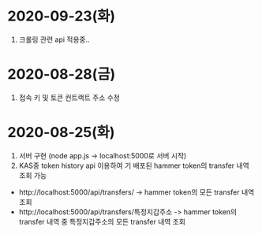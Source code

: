 # 2020-09-23(화)
1. 크롤링 관련 api 적용중..

# 2020-08-28(금)

1. 접속 키 및 토큰 컨트랙트 주소 수정

# 2020-08-25(화)

1. 서버 구현 (node app.js -> localhost:5000로 서버 시작)
2. KAS중 token history api 이용하여 기 배포된 hammer token의 transfer 내역 조회 가능

- http://localhost:5000/api/transfers/ -> hammer token의 모든 transfer 내역 조회
- http://localhost:5000/api/transfers/특정지갑주소 -> hammer token의 transfer 내역 중 특정지갑주소의 모든 transfer 내역 조회
